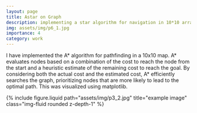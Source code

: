 ```yaml
---
layout: page
title: Astar on Graph
description: implementing a star algorithm for navigation in 10*10 array
img: assets/img/p6_1.jpg
importance: 4
category: work
---
```



I have implemented the A* algorithm for pathfinding in a 10x10 map. A* evaluates nodes based on a combination of the cost to reach the node from the start and a heuristic estimate of the remaining cost to reach the goal. By considering both the actual cost and the estimated cost, A* efficiently searches the graph, prioritizing nodes that are more likely to lead to the optimal path. This was visualized using matplotlib.


<div class="row">
    <div class="col-sm mt-3 mt-md-0">
        {% include figure.liquid path="assets/img/p3_2.jpg" title="example image" class="img-fluid rounded z-depth-1" %}
    </div>
</div>
